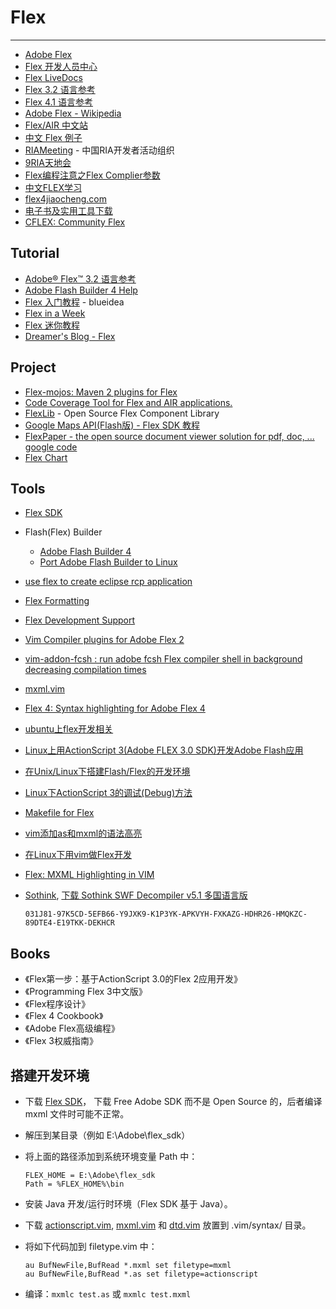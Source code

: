 
# Flex

----

* [Adobe Flex](http://flex.org/)
* [Flex 开发人员中心](http://www.adobeursurvey.com/cn/devnet/flex/)
* [Flex LiveDocs](http://livedocs.adobe.com/flex/)
* [Flex 3.2 语言参考](http://livedocs.adobe.com/flex/3_cn/langref/)
* [Flex 4.1 语言参考](http://help.adobe.com/zh_CN/AS3LCR/Flex_4.0/)
* [Adobe Flex - Wikipedia](http://en.wikipedia.org/wiki/Adobe_Flex)
* [Flex/AIR 中文站](http://flex.csdn.net/)
* [中文 Flex 例子](http://blog.minidx.com/)
* [RIAMeeting](http://www.riameeting.com/) - 中国RIA开发者活动组织
* [9RIA天地会](http://www.9ria.com/)
* [Flex编程注意之Flex Complier参数](http://www.k-zone.cn/zblog/post/flex-compiler-parameter.html)
* [中文FLEX学习](http://www.favzone.com/)
* [flex4jiaocheng.com](http://flex4jiaocheng.com/)
* [电子书及实用工具下载](http://riaoo.com/?page_id=75)
* [CFLEX: Community Flex](http://cflex.net/)

## Tutorial

* [Adobe® Flex™ 3.2 语言参考](http://livedocs.adobe.com/flex/3_cn/langref/)
* [Adobe Flash Builder 4 Help](http://help.adobe.com/zh_CN/flashbuilder/using/index.html)
* [Flex 入门教程](http://www.blueidea.com/tech/multimedia/2004/2130.asp) - blueidea
* [Flex in a Week](http://www.adobe.com/devnet/flex/videotraining/)
* [Flex 迷你教程](http://www.flextheworld.com/category/flextutorial)
* [Dreamer's Blog - Flex](http://www.zhuoqun.net/html/ytag/flex)

## Project

* [Flex-mojos: Maven 2 plugins for Flex](http://code.google.com/p/flex-mojos/)
* [Code Coverage Tool for Flex and AIR applications.](http://code.google.com/p/flexcover/)
* [FlexLib](http://code.google.com/p/flexlib/) - Open Source Flex Component Library
* [Google Maps API(Flash版) - Flex SDK 教程](http://code.google.com/intl/zh-CN/apis/maps/documentation/flash/tutorial-flex.html)
* [FlexPaper - the open source document viewer solution for pdf, doc, ...](http://flexpaper.devaldi.com/)
    [google code](http://code.google.com/p/flexpaper/)
* [Flex Chart](http://livedocs.adobe.com/flex/3/html/help.html?content=charts_types_01.html)

## Tools

* [Flex SDK](http://opensource.adobe.com/wiki/display/flexsdk/Flex+SDK)
* Flash(Flex) Builder
    * [Adobe Flash Builder 4](http://www.adobe.com/products/flashbuilder/)
    * [Port Adobe Flash Builder to Linux](http://code.google.com/p/fb4linux/)
* [use flex to create eclipse rcp application](http://code.google.com/p/smartrcp/)
* [Flex Formatting](http://sourceforge.net/projects/flexformatter/)
* [Flex Development Support](http://www.vim.org/scripts/script.php?script_id=2909)
* [Vim Compiler plugins for Adobe Flex 2](http://www.vim.org/scripts/script.php?script_id=1746)
* [vim-addon-fcsh : run adobe fcsh Flex compiler shell in background decreasing compilation times](http://www.vim.org/scripts/script.php?script_id=2933)
* [mxml.vim](http://abdulqabiz.com/files/vim/mxml.vim)
* [Flex 4: Syntax highlighting for Adobe Flex 4](http://www.vim.org/scripts/script.php?script_id=3225)
* [ubuntu上flex开发相关](http://bluehua.org/2010/04/21/1135.html)
* [Linux上用ActionScript 3(Adobe FLEX 3.0 SDK)开发Adobe Flash应用](http://blog.minidx.com/2008/05/17/853.html)
* [在Unix/Linux下搭建Flash/Flex的开发环境](http://blog.minidx.com/2008/09/19/1404.html)
* [Linux下ActionScript 3的调试(Debug)方法](http://blog.minidx.com/2008/05/27/875.html)
* [Makefile for Flex](http://www.mindlence.com/WP/?p=301)
* [vim添加as和mxml的语法高亮](http://www.fireyang.com/blog/?p=115)
* [在Linux下用vim做Flex开发](http://abitno.me/use-vim-to-develop-flex-in-linux)
* [Flex: MXML Highlighting in VIM](http://seancode.blogspot.com/2008/01/flex-mxml-highlighting-in-vim.html)
* [Sothink](http://www.sothink.com/), [下载 Sothink SWF Decompiler v5.1 多国语言版](http://riaoo.com/?p=997)

    ```
    031J81-97K5CD-5EFB66-Y9JXK9-K1P3YK-APKVYH-FXKAZG-HDHR26-HMQKZC-89DTE4-E19TKK-DEKHCR
    ```

## Books

* 《Flex第一步：基于ActionScript 3.0的Flex 2应用开发》
* 《Programming Flex 3中文版》
* 《Flex程序设计》
* 《Flex 4 Cookbook》
* 《Adobe Flex高级编程》
* 《Flex 3权威指南》

## 搭建开发环境

* 下载 [Flex SDK](http://opensource.adobe.com/wiki/display/flexsdk/Flex+SDK)，
    下载 Free Adobe SDK 而不是 Open Source 的，后者编译 mxml 文件时可能不正常。
* 解压到某目录（例如 E:\Adobe\flex_sdk）
* 将上面的路径添加到系统环境变量 Path 中：

    ```
    FLEX_HOME = E:\Adobe\flex_sdk
    Path = %FLEX_HOME%\bin
    ```

* 安装 Java 开发/运行时环境（Flex SDK 基于 Java）。
* 下载 [actionscript.vim](http://www.vim.org/scripts/script.php?script_id=1061),
    [mxml.vim](http://abdulqabiz.com/files/vim/mxml.vim) 和 [dtd.vim](http://vim.cybermirror.org/patches/dtd.vim)
    放置到 .vim/syntax/ 目录。
* 将如下代码加到 filetype.vim 中：

    ```
    au BufNewFile,BufRead *.mxml set filetype=mxml
    au BufNewFile,BufRead *.as set filetype=actionscript
    ```

* 编译：`mxmlc test.as` 或 `mxmlc test.mxml`
